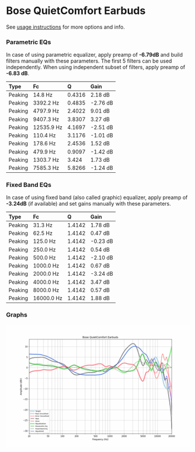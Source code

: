 # Bose QuietComfort Earbuds
See [usage instructions](https://github.com/jaakkopasanen/AutoEq#usage) for more options and info.

### Parametric EQs
In case of using parametric equalizer, apply preamp of **-6.79dB** and build filters manually
with these parameters. The first 5 filters can be used independently.
When using independent subset of filters, apply preamp of **-6.83 dB**.

| Type    | Fc         |      Q | Gain     |
|:--------|:-----------|:-------|:---------|
| Peaking | 14.8 Hz    | 0.4316 | 2.18 dB  |
| Peaking | 3392.2 Hz  | 0.4835 | -2.76 dB |
| Peaking | 4797.9 Hz  | 2.4022 | 9.01 dB  |
| Peaking | 9407.3 Hz  | 3.8307 | 3.27 dB  |
| Peaking | 12535.9 Hz | 4.1697 | -2.51 dB |
| Peaking | 110.4 Hz   | 3.1176 | -1.01 dB |
| Peaking | 178.6 Hz   | 2.4536 | 1.52 dB  |
| Peaking | 479.9 Hz   | 0.9097 | -1.42 dB |
| Peaking | 1303.7 Hz  | 3.424  | 1.73 dB  |
| Peaking | 7585.3 Hz  | 5.8266 | -1.24 dB |

### Fixed Band EQs
In case of using fixed band (also called graphic) equalizer, apply preamp of **-3.24dB**
(if available) and set gains manually with these parameters.

| Type    | Fc         |      Q | Gain     |
|:--------|:-----------|:-------|:---------|
| Peaking | 31.3 Hz    | 1.4142 | 1.78 dB  |
| Peaking | 62.5 Hz    | 1.4142 | 0.47 dB  |
| Peaking | 125.0 Hz   | 1.4142 | -0.23 dB |
| Peaking | 250.0 Hz   | 1.4142 | 0.54 dB  |
| Peaking | 500.0 Hz   | 1.4142 | -2.10 dB |
| Peaking | 1000.0 Hz  | 1.4142 | 0.67 dB  |
| Peaking | 2000.0 Hz  | 1.4142 | -3.24 dB |
| Peaking | 4000.0 Hz  | 1.4142 | 3.47 dB  |
| Peaking | 8000.0 Hz  | 1.4142 | 0.57 dB  |
| Peaking | 16000.0 Hz | 1.4142 | 1.88 dB  |

### Graphs
![](./Bose%20QuietComfort%20Earbuds.png)